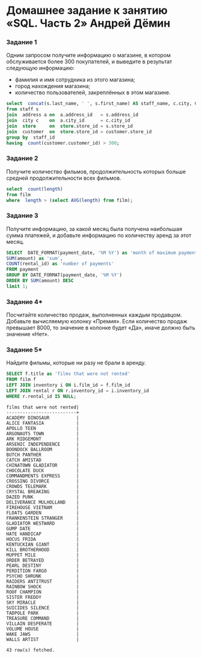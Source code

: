 # Домашнее задание к занятию «SQL. Часть 2» Андрей Дёмин

### Задание 1

Одним запросом получите информацию о магазине, в котором обслуживается более 300 покупателей, и выведите в результат следующую информацию: 
- фамилия и имя сотрудника из этого магазина;
- город нахождения магазина;
- количество пользователей, закреплённых в этом магазине.

```sql
select  concat(s.last_name, ' ', s.first_name) AS staff_name, c.city, COUNT(customer.customer_id)
from staff s
join  address a on  a.address_id   = s.address_id 
join  city c    on  a.city_id      = c.city_id  
join  store     on  store.store_id = s.store_id
join  customer  on  store.store_id = customer.store_id
group by  staff_id 
having  count(customer.customer_id) > 300; 
```

### Задание 2

Получите количество фильмов, продолжительность которых больше средней продолжительности всех фильмов.

```sql
select  count(length)
from film
where  length > (select AVG(length) from film);
```

### Задание 3

Получите информацию, за какой месяц была получена наибольшая сумма платежей, и добавьте информацию по количеству аренд за этот месяц.

```sql
SELECT  DATE_FORMAT(payment_date, '%M %Y') as 'month of maximum payments',
SUM(amount) as 'sum',
COUNT(rental_id) as 'number of payments'
FROM payment  
GROUP BY DATE_FORMAT(payment_date, '%M %Y')
ORDER BY SUM(amount) DESC
limit 1;
```


### Задание 4*

Посчитайте количество продаж, выполненных каждым продавцом. Добавьте вычисляемую колонку «Премия». Если количество продаж превышает 8000, то значение в колонке будет «Да», иначе должно быть значение «Нет».

### Задание 5*

Найдите фильмы, которые ни разу не брали в аренду.

```sql
SELECT f.title as 'films that were not rented'
FROM film f
LEFT JOIN inventory i ON i.film_id = f.film_id
LEFT JOIN rental r ON r.inventory_id = i.inventory_id
WHERE r.rental_id IS NULL;
```
```
films that were not rented|
--------------------------+
ACADEMY DINOSAUR          |
ALICE FANTASIA            |
APOLLO TEEN               |
ARGONAUTS TOWN            |
ARK RIDGEMONT             |
ARSENIC INDEPENDENCE      |
BOONDOCK BALLROOM         |
BUTCH PANTHER             |
CATCH AMISTAD             |
CHINATOWN GLADIATOR       |
CHOCOLATE DUCK            |
COMMANDMENTS EXPRESS      |
CROSSING DIVORCE          |
CROWDS TELEMARK           |
CRYSTAL BREAKING          |
DAZED PUNK                |
DELIVERANCE MULHOLLAND    |
FIREHOUSE VIETNAM         |
FLOATS GARDEN             |
FRANKENSTEIN STRANGER     |
GLADIATOR WESTWARD        |
GUMP DATE                 |
HATE HANDICAP             |
HOCUS FRIDA               |
KENTUCKIAN GIANT          |
KILL BROTHERHOOD          |
MUPPET MILE               |
ORDER BETRAYED            |
PEARL DESTINY             |
PERDITION FARGO           |
PSYCHO SHRUNK             |
RAIDERS ANTITRUST         |
RAINBOW SHOCK             |
ROOF CHAMPION             |
SISTER FREDDY             |
SKY MIRACLE               |
SUICIDES SILENCE          |
TADPOLE PARK              |
TREASURE COMMAND          |
VILLAIN DESPERATE         |
VOLUME HOUSE              |
WAKE JAWS                 |
WALLS ARTIST              |

43 row(s) fetched.
```
